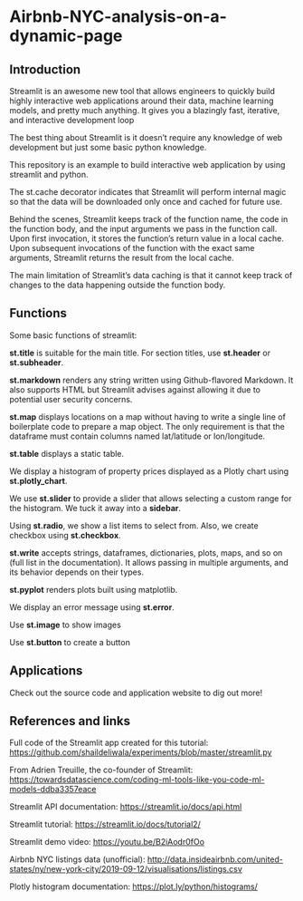 # Airbnb-NYC-analysis-on-a-dynamic-page

## Introduction

Streamlit is an awesome new tool that allows engineers to quickly build highly interactive web applications around their data, machine learning models, and pretty much anything. It gives you a blazingly fast, iterative, and interactive development loop

The best thing about Streamlit is it doesn’t require any knowledge of web development but just some basic python knowledge.

This repository is an example to build interactive web application by using streamlit and python.

The st.cache decorator indicates that Streamlit will perform internal magic so that the data will be downloaded only once and cached for future use.

Behind the scenes, Streamlit keeps track of the function name, the code in the function body, and the input arguments we pass in the function call. Upon first invocation, it stores the function’s return value in a local cache. Upon subsequent invocations of the function with the exact same arguments, Streamlit returns the result from the local cache.

The main limitation of Streamlit’s data caching is that it cannot keep track of changes to the data happening outside the function body.

## Functions

Some basic functions of streamlit:

**st.title** is suitable for the main title. For section titles, use **st.header** or **st.subheader**.

**st.markdown** renders any string written using Github-flavored Markdown. It also supports HTML but Streamlit advises against allowing it due to potential user security concerns.

**st.map** displays locations on a map without having to write a single line of boilerplate code to prepare a map object. The only requirement is that the dataframe must contain columns named lat/latitude or lon/longitude.

**st.table** displays a static table. 

We display a histogram of property prices displayed as a Plotly chart using **st.plotly_chart**.

We use **st.slider** to provide a slider that allows selecting a custom range for the histogram. We tuck it away into a **sidebar**.

Using **st.radio**, we show a list items to select from. Also, we create checkbox using **st.checkbox**.

**st.write** accepts strings, dataframes, dictionaries, plots, maps, and so on (full list in the documentation). It allows passing in multiple arguments, and its behavior depends on their types.

**st.pyplot** renders plots built using matplotlib.

We display an error message using **st.error**.

Use **st.image** to show images

Use **st.button** to create a button

## Applications

Check out the source code and application website to dig out more!

## References and links

Full code of the Streamlit app created for this tutorial: https://github.com/shaildeliwala/experiments/blob/master/streamlit.py

From Adrien Treuille, the co-founder of Streamlit: https://towardsdatascience.com/coding-ml-tools-like-you-code-ml-models-ddba3357eace

Streamlit API documentation: https://streamlit.io/docs/api.html

Streamlit tutorial: https://streamlit.io/docs/tutorial2/

Streamlit demo video: https://youtu.be/B2iAodr0fOo

Airbnb NYC listings data (unofficial): http://data.insideairbnb.com/united-states/ny/new-york-city/2019-09-12/visualisations/listings.csv

Plotly histogram documentation: https://plot.ly/python/histograms/
